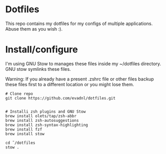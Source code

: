 # Dotfiles

This repo contains my dotfiles for my configs of multiple applications. Abuse them as you wish :).

# Install/configure
I'm using GNU Stow to manages these files inside my ~/dotfiles directory. GNU stow symlinks these files.

Warning: If you already have a present .zshrc file or other files backup these files first to a different location or you might lose them.

```
# Clone repo
git clone https://github.com/evadnl/dotfiles.git


# Installi zsh plugins and GNU Stow
brew install olets/tap/zsh-abbr
brew install zsh-autosuggestions
brew install zsh-syntax-highlighting
brew install fzf
brew install stow

cd ˜/dotfiles
stow .
```
